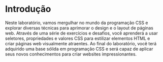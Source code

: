 # Introdução

Neste laboratório, vamos mergulhar no mundo da programação CSS e explorar diversas técnicas para aprimorar o design e o layout de páginas web. Através de uma série de exercícios e desafios, você aprenderá a usar seletores, propriedades e valores CSS para estilizar elementos HTML e criar páginas web visualmente atraentes. Ao final do laboratório, você terá adquirido uma base sólida em programação CSS e será capaz de aplicar seus novos conhecimentos para criar websites impressionantes.
